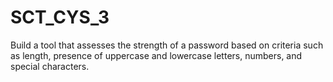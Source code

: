 # SCT_CYS_3
Build a tool that assesses the strength of a password based on criteria such as length, presence of uppercase and lowercase letters, numbers, and special characters.
